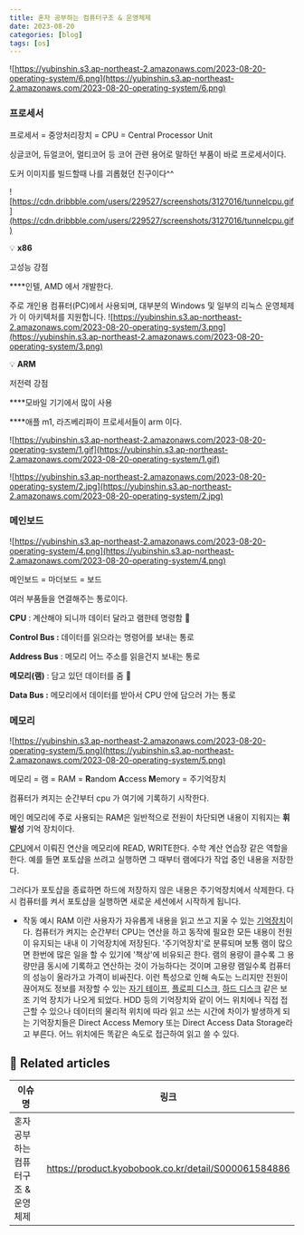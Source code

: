 ```yaml
---
title: 혼자 공부하는 컴퓨터구조 & 운영체제
date: 2023-08-20
categories: [blog]
tags: [os]
---
```


![https://yubinshin.s3.ap-northeast-2.amazonaws.com/2023-08-20-operating-system/6.png](https://yubinshin.s3.ap-northeast-2.amazonaws.com/2023-08-20-operating-system/6.png)

### 프로세서

프로세서 = 중앙처리장치 = CPU = Central Processor Unit

싱글코어, 듀얼코어, 멀티코어 등 코어 관련 용어로 말하던 부품이 바로 프로세서이다.

도커 이미지를 빌드할때 나를 괴롭혔던 친구이다^^

![https://cdn.dribbble.com/users/229527/screenshots/3127016/tunnelcpu.gif](https://cdn.dribbble.com/users/229527/screenshots/3127016/tunnelcpu.gif)

💡 **x86**

고성능 강점

\*\*\*\*인텔, AMD 에서 개발한다.

주로 개인용 컴퓨터(PC)에서 사용되며, 대부분의 Windows 및 일부의 리눅스 운영체제가 이 아키텍처를 지원합니다.
![https://yubinshin.s3.ap-northeast-2.amazonaws.com/2023-08-20-operating-system/3.png](https://yubinshin.s3.ap-northeast-2.amazonaws.com/2023-08-20-operating-system/3.png)

💡 **ARM**

저전력 강점

\*\*\*\*모바일 기기에서 많이 사용

\*\*\*\*애플 m1, 라즈베리파이 프로세서들이 arm 이다.

![https://yubinshin.s3.ap-northeast-2.amazonaws.com/2023-08-20-operating-system/1.gif](https://yubinshin.s3.ap-northeast-2.amazonaws.com/2023-08-20-operating-system/1.gif)

![https://yubinshin.s3.ap-northeast-2.amazonaws.com/2023-08-20-operating-system/2.jpg](https://yubinshin.s3.ap-northeast-2.amazonaws.com/2023-08-20-operating-system/2.jpg)

### 메인보드

![https://yubinshin.s3.ap-northeast-2.amazonaws.com/2023-08-20-operating-system/4.png](https://yubinshin.s3.ap-northeast-2.amazonaws.com/2023-08-20-operating-system/4.png)

메인보드 = 마더보드 = 보드

여러 부품들을 연결해주는 통로이다.

**CPU** : 계산해야 되니까 데이터 달라고 램한테 명령함 🤖

**Control Bus :** 데이터를 읽으라는 명령어를 보내는 통로

**Address Bus** : 메모리 어느 주소를 읽을건지 보내는 통로

**메모리(램)** : 담고 있던 데이터를 줌 💾

**Data Bus :** 메모리에서 데이터를 받아서 CPU 안에 담으러 가는 통로

### 메모리

![https://yubinshin.s3.ap-northeast-2.amazonaws.com/2023-08-20-operating-system/5.png](https://yubinshin.s3.ap-northeast-2.amazonaws.com/2023-08-20-operating-system/5.png)

메모리 = 램 = RAM = **R**andom **A**ccess **M**emory = 주기억장치

컴퓨터가 켜지는 순간부터 cpu 가 여기에 기록하기 시작한다.

메인 메모리에 주로 사용되는 RAM은 일반적으로 전원이 차단되면 내용이 지워지는 **휘발성** 기억 장치이다.

[CPU](https://namu.wiki/w/CPU)에서 이뤄진 연산을 메모리에 READ, WRITE한다. 수학 계산 연습장 같은 역할을 한다.
예를 들면 포토샵을 쓰려고 실행하면 그 때부터 램에다가 작업 중인 내용을 저장한다.

그러다가 포토샵을 종료하면 하드에 저장하지 않은 내용은 주기억장치에서 삭제한다. 다시 컴퓨터를 켜서 포토샵을 실행하면 새로운 세션에서 시작하게 됩니다.

- 작동 예시
  RAM 이란 사용자가 자유롭게 내용을 읽고 쓰고 지울 수 있는 [기억장치](https://namu.wiki/w/%EA%B8%B0%EC%96%B5%EC%9E%A5%EC%B9%98)이다. 컴퓨터가 켜지는 순간부터 CPU는 연산을 하고 동작에 필요한 모든 내용이 전원이 유지되는 내내 이 기억장치에 저장된다. '주기억장치'로 분류되며 보통 램이 많으면 한번에 많은 일을 할 수 있기에 '책상'에 비유되곤 한다.
  램의 용량이 클수록 그 용량만큼 동시에 기록하고 연산하는 것이 가능하다는 것이며 고용량 램일수록 컴퓨터의 성능이 올라가고 가격이 비싸진다.
  이런 특성으로 인해 속도는 느리지만 전원이 끊어져도 정보를 저장할 수 있는 [자기 테이프](https://namu.wiki/w/%EC%9E%90%EA%B8%B0%ED%85%8C%EC%9D%B4%ED%94%84), [플로피 디스크](https://namu.wiki/w/%ED%94%8C%EB%A1%9C%ED%94%BC%20%EB%94%94%EC%8A%A4%ED%81%AC), [하드 디스크](https://namu.wiki/w/%ED%95%98%EB%93%9C%20%EB%94%94%EC%8A%A4%ED%81%AC%20%EB%93%9C%EB%9D%BC%EC%9D%B4%EB%B8%8C) 같은 보조 기억 장치가 나오게 되었다.
  HDD 등의 기억장치와 같이 어느 위치에나 직접 접근할 수 있으나 데이터의 물리적 위치에 따라 읽고 쓰는 시간에 차이가 발생하게 되는 기억장치들은 Direct Access Memory 또는 Direct Access Data Storage라고 부른다.
  어느 위치에든 똑같은 속도로 접근하여 읽고 쓸 수 있다.

## 📎 Related articles

| 이슈명                              | 링크                                                 |
| ----------------------------------- | ---------------------------------------------------- |
| 혼자 공부하는 컴퓨터구조 & 운영체제 | https://product.kyobobook.co.kr/detail/S000061584886 |
